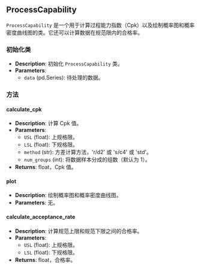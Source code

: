 ## ProcessCapability

`ProcessCapability` 是一个用于计算过程能力指数（Cpk）以及绘制概率图和概率密度曲线图的类。它还可以计算数据在规范限内的合格率。

### 初始化类

- **Description**: 初始化 `ProcessCapability` 类。
- **Parameters**:
  - `data` (pd.Series): 待处理的数据。

### 方法

#### calculate_cpk

- **Description**: 计算 Cpk 值。
- **Parameters**:
  - `USL` (float): 上规格限。
  - `LSL` (float): 下规格限。
  - `method` (str): 方差计算方法，'r/d2' 或 's/c4' 或 'std'。
  - `num_groups` (int): 将数据样本分成的组数（默认为 1）。
- **Returns**: float，Cpk 值。

#### plot

- **Description**: 绘制概率图和概率密度曲线图。
- **Parameters**: 无。

#### calculate_acceptance_rate

- **Description**: 计算规范上限和规范下限之间的合格率。
- **Parameters**:
  - `USL` (float): 上规格限。
  - `LSL` (float): 下规格限。
- **Returns**: float，合格率。
